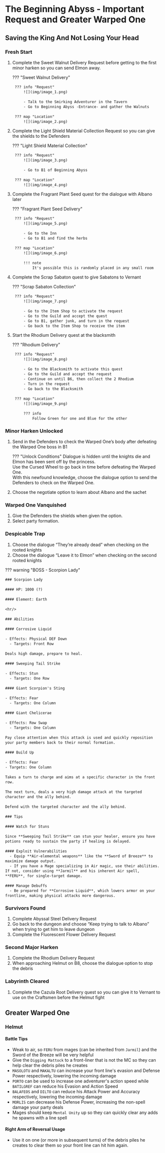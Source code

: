 # The Beginning Abyss - Important Request and Greater Warped One

## Saving the King And Not Losing Your Head

### Fresh Start

1. Complete the Sweet Walnut Delivery Request before getting to the first minor harken so you can send Elmon away.

    ??? "Sweet Walnut Delivery"

        ??? info "Request"
            ![](img/image_1.png)

            - Talk to the Smirking Adventurer in the Tavern  
            - Go to Beginning Abyss -Entrance- and gather the Walnuts

        ??? map "Location"
            ![](img/image_2.png)

2. Complete the Light Shield Material Collection Request so you can give the shields to the Defenders  

    ??? "Light Shield Material Collection"

        ??? info "Request"
            ![](img/image_3.png)

            - Go to B1 of Beginning Abyss

        ??? map "Location"
            ![](img/image_4.png)

3. Complete the Fragrant Plant Seed quest for the dialogue with Albano later  

    ??? "Fragrant Plant Seed Delivery"

        ??? info "Request"
            ![](img/image_5.png)

            - Go to the Inn  
            - Go to B1 and find the herbs

        ??? map "Location"
            ![](img/image_6.png)

            !!! note
                It's possible this is randomly placed in any small room

4. Complete the Scrap Sabaton quest to give Sabatons to Vernant  

    ??? "Scrap Sabaton Collection"

        ??? info "Request"
            ![](img/image_7.png)

            - Go to the Item Shop to activate the request  
            - Go to the Guild and accept the quest  
            - Go to B1, gather junk, and turn in the request  
            - Go back to the Item Shop to receive the item

5. Start the Rhodium Delivery quest at the blacksmith  

    ??? "Rhodium Delivery"

        ??? info "Request"
            ![](img/image_8.png)

            - Go to the Blacksmith to activate this quest  
            - Go to the Guild and accept the request  
            - Continue on until B6, then collect the 2 Rhodium  
            - Turn in the request  
            - Go back to the Blacksmith

        ??? map "Location"
            ![](img/image_9.png)

            ??? info
                Follow Green for one and Blue for the other

### Minor Harken Unlocked

1. Send in the Defenders to check the Warped One’s body after defeating the Warped One boss in B1  

    ??? "Unlock Conditions"
        Dialogue is hidden until the knights die and Elmon has been sent off by the princess.  
        Use the Cursed Wheel to go back in time before defeating the Warped One.  
        With this newfound knowledge, choose the dialogue option to send the Defenders to check on the Warped One.

2. Choose the negotiate option to learn about Albano and the sachet  

### Warped One Vanquished

   1. Give the Defenders the shields when given the option.
   2. Select party formation.

### Despicable Trap

   1. Choose the dialogue “They’re already dead” when checking on the rooted knights  
   2. Choose the dialogue “Leave it to Elmon” when checking on the second rooted knights  

??? warning "BOSS - Scorpion Lady"

    ### Scorpion Lady

    #### HP: 1000 (?)
    
    #### Element: Earth

    <hr/>

    ### Abilities

    #### Corrosive Liquid
    
    - Effects: Physical DEF Down
      - Targets: Front Row
    
    Deals high damage, prepare to heal.
    
    #### Sweeping Tail Strike
    
    - Effects: Stun
      - Targets: One Row
    
    #### Giant Scorpion's Sting
    
    - Effects: Fear
      - Targets: One Column
    
    #### Giant Chelicerae
    
    - Effects: Row Swap
      - Targets: One Column
    
    Pay close attention when this attack is used and quickly reposition your party members back to their normal formation.
    
    #### Build Up
    
    - Effects: Fear
    - Targets: One Column
    
    Takes a turn to charge and aims at a specific character in the front row.
    
    The next turn, deals a very high damage attack at the targeted character and the ally behind.
    
    Defend with the targeted character and the ally behind.

    ### Tips
    
    #### Watch for Stuns
    
    Since **Sweeping Tail Strike** can stun your healer, ensure you have potions ready to sustain the party if healing is delayed.

    #### Exploit Vulnerabilities
      - Equip **Air-elemental weapons** like the **Sword of Breeze** to maximize damage output.
      - If you have a Mage specializing in Air magic, use their abilities. If not, consider using **Jarmil** and his inherent Air spell, **FERU**, for single-target damage.
    
    #### Manage Debuffs
      - Be prepared for **Corrosive Liquid**, which lowers armor on your frontline, making physical attacks more dangerous.


### Survivors Found

   1. Complete Abyssal Steel Delivery Request  
   2. Go back to the dungeon and choose “Keep trying to talk to Albano” when trying to get him to leave dungeon  
   3. Complete the Fluorescent Flower Delivery Request  

### Second Major Harken

   1. Complete the Rhodium Delivery Request  
   2. When approaching Helmut on B8, choose the dialogue option to stop the debris  

### Labyrinth Cleared

   1. Complete the Cazula Root Delivery quest so you can give it to Vernant to use on the Craftsmen before the Helmut fight

## Greater Warped One

### Helmut

#### Battle Tips

* Weak to air, so `FERU` from mages (can be inherited from `Jarmil`) and the Sword of the Breeze will be very helpful
* Give the `Digging Mattock` to a front-liner that is not the MC so they can help clear the debris piles he creates
* `MASOLOTU` and `MAKALTU` can increase your front line's evasion and Defense Power respectively, lowering the incoming damage
* `PORTO` can be used to increase one adventurer's action speed while `BATILGREF` can reduce his Evasion and Action Speed
* `BALAFEOS` and `DILTO` can reduce his Attack Power and Accuracy respectively, lowering the incoming damage
* `MORLIS` can decrease his Defense Power, increasing the non-spell damage your party deals
* Mages should keep `Mental Unity` up so they can quickly clear any adds he spawns with a line spell

#### Right Arm of Reversal Usage

* Use it on one (or more in subsequent turns) of the debris piles he creates to clear them so your front line can hit him again.
